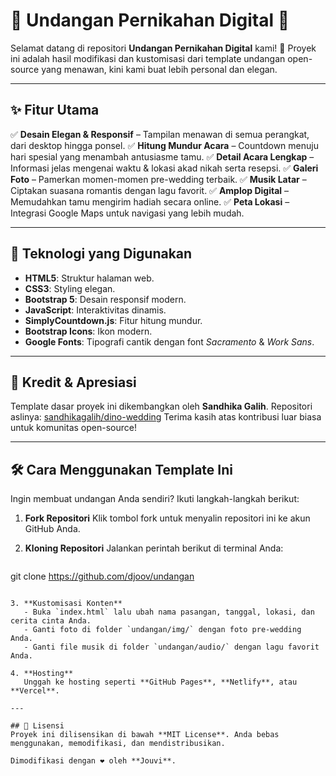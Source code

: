 # 💌 Undangan Pernikahan Digital 💖

Selamat datang di repositori **Undangan Pernikahan Digital** kami! 🎉
Proyek ini adalah hasil modifikasi dan kustomisasi dari template undangan open-source yang menawan, kini kami buat lebih personal dan elegan.

---

## ✨ Fitur Utama

✅ **Desain Elegan & Responsif** – Tampilan menawan di semua perangkat, dari desktop hingga ponsel.
✅ **Hitung Mundur Acara** – Countdown menuju hari spesial yang menambah antusiasme tamu.
✅ **Detail Acara Lengkap** – Informasi jelas mengenai waktu & lokasi akad nikah serta resepsi.
✅ **Galeri Foto** – Pamerkan momen-momen pre-wedding terbaik.
✅ **Musik Latar** – Ciptakan suasana romantis dengan lagu favorit.
✅ **Amplop Digital** – Memudahkan tamu mengirim hadiah secara online.
✅ **Peta Lokasi** – Integrasi Google Maps untuk navigasi yang lebih mudah.

---

## 🚀 Teknologi yang Digunakan

* **HTML5**: Struktur halaman web.
* **CSS3**: Styling elegan.
* **Bootstrap 5**: Desain responsif modern.
* **JavaScript**: Interaktivitas dinamis.
* **SimplyCountdown.js**: Fitur hitung mundur.
* **Bootstrap Icons**: Ikon modern.
* **Google Fonts**: Tipografi cantik dengan font *Sacramento* & *Work Sans*.

---

## 🙏 Kredit & Apresiasi

Template dasar proyek ini dikembangkan oleh **Sandhika Galih**.
Repositori aslinya: [sandhikagalih/dino-wedding](https://github.com/sandhikagalih/dino-wedding)
Terima kasih atas kontribusi luar biasa untuk komunitas open-source!

---

## 🛠️ Cara Menggunakan Template Ini

Ingin membuat undangan Anda sendiri? Ikuti langkah-langkah berikut:

1. **Fork Repositori**
   Klik tombol fork untuk menyalin repositori ini ke akun GitHub Anda.

2. **Kloning Repositori**
   Jalankan perintah berikut di terminal Anda:

   ```bash
   ```

git clone https://github.com/djoov/undangan

```

3. **Kustomisasi Konten**  
   - Buka `index.html` lalu ubah nama pasangan, tanggal, lokasi, dan cerita cinta Anda.  
   - Ganti foto di folder `undangan/img/` dengan foto pre-wedding Anda.  
   - Ganti file musik di folder `undangan/audio/` dengan lagu favorit Anda.  

4. **Hosting**  
   Unggah ke hosting seperti **GitHub Pages**, **Netlify**, atau **Vercel**.

---

## 📄 Lisensi
Proyek ini dilisensikan di bawah **MIT License**. Anda bebas menggunakan, memodifikasi, dan mendistribusikan.

Dimodifikasi dengan ❤️ oleh **Jouvi**.

```
